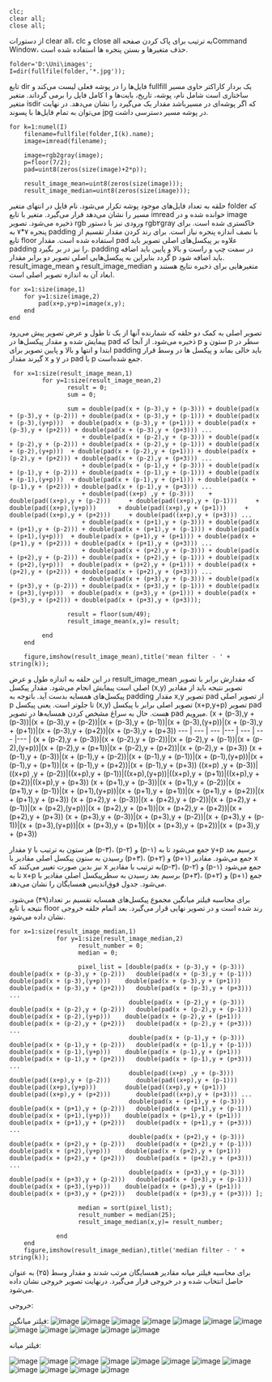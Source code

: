 
```
clc;
clear all;
close all;
```
از دستورات clear all، clc و close all  به ترتیب برای پاک کردن صفحهCommand Window، حذف متغیرها و بستن پنجره ها استفاده شده است.
```
folder='D:\Uni\images';
I=dir(fullfile(folder,'*.jpg'));
```
تابع dir فایل‌ها را در پوشه فعلی لیست می‌کند و fullfill یک بردار کاراکتر حاوی مسیر کامل فایل را برمی گرداند. متغیر I ساختاری است شامل نام، پوشه، تاریخ، بایت‌ها و متغیر isdir که اگر پوشه‌ای در مسیرباشد مقدار یک می‌گیرد را نشان می‌دهد. در نهایت می‌توان به تمام فایل‌ها با پسوند jpg در پوشه مسیر دسترسی داشت.
```
for k=1:numel(I)
    filename=fullfile(folder,I(k).name);
    image=imread(filename);
     
    image=rgb2gray(image); 
    p=floor(7/2);
    pad=uint8(zeros(size(image)+2*p));
        
    result_image_mean=uint8(zeros(size(image))); 
    result_image_median=uint8(zeros(size(image)));  
```
حلقه به تعداد فایل‌های موجود پوشه تکرار می‌شود. نام فایل در انتهای متغیر folder که مسیر را نشان می‌دهد قرار می‌گیرد. متغیر با تابع imread خوانده شده و در image ذخیره می‌شود. تصویر rgb ورودی نیز با دستور rgb۲gray خاکستری شده است. برای پنجره ۷*۷ به padding با نصف اندازه پنجره نیاز است. برای رند کردن مقدار تقسیم از تابع floor استفاده شده است. مقدار pad علاوه بر پیکسل‌های اصلی تصویر باید padding را نیز در بر بگیرد. padding در سمت چپ و راست و بالا و پایین باید اضافه گردد بنابراین به پیکسل‌هایی اصلی تصویر دو برابر مقدار p باید اضافه شود. result_image_mean و result_image_median متغیر‌هایی برای ذخیره نتایج هستند و ابعاد آن به اندازه تصویر اصلی است.
```
for x=1:size(image,1)
    for y=1:size(image,2)
        pad(x+p,y+p)=image(x,y); 
    end
end
```
تصویر اصلی به کمک دو حلقه که شمارنده آنها از یک تا طول و عرض تصویر پیش می‌رود پیمایش شده و مقدار پیکسل‌ها در pad ذخیره می‌شود. از آنجا که p ستون و p سطر در ابتدا و انتها و بالا و پایین تصویر برای padding باید خالی بماند و پیکسل ها در وسط قرار گیرند مقدار x و y در pad با p جمع شده‌است.
```
 for x=1:size(result_image_mean,1)
         for y=1:size(result_image_mean,2)
                result = 0;
                sum = 0;

                sum = double(pad(x + (p-3),y + (p-3))) + double(pad(x + (p-3),y + (p-2))) + double(pad(x + (p-3),y + (p-1))) + double(pad(x + (p-3),(y+p)))  + double(pad(x + (p-3),y + (p+1))) + double(pad(x + (p-3),y + (p+2))) + double(pad(x + (p-3),y + (p+3))) ...  
                    + double(pad(x + (p-2),y + (p-3))) + double(pad(x + (p-2),y + (p-2))) + double(pad(x + (p-2),y + (p-1))) + double(pad(x + (p-2),(y+p)))  + double(pad(x + (p-2),y + (p+1))) + double(pad(x + (p-2),y + (p+2))) + double(pad(x + (p-2),y + (p+3))) ...
                    + double(pad(x + (p-1),y + (p-3))) + double(pad(x + (p-1),y + (p-2))) + double(pad(x + (p-1),y + (p-1))) + double(pad(x + (p-1),(y+p)))  + double(pad(x + (p-1),y + (p+1))) + double(pad(x + (p-1),y + (p+2))) + double(pad(x + (p-1),y + (p+3))) ...
                    + double(pad((x+p) ,y + (p-3)))    + double(pad((x+p),y + (p-2)))     + double(pad((x+p),y + (p-1)))     + double(pad((x+p),(y+p)))      + double(pad((x+p),y + (p+1)))     + double(pad((x+p),y + (p+2)))     + double(pad((x+p),y + (p+3))) ... 
                    + double(pad(x + (p+1),y + (p-3))) + double(pad(x + (p+1),y + (p-2))) + double(pad(x + (p+1),y + (p-1))) + double(pad(x + (p+1),(y+p)))  + double(pad(x + (p+1),y + (p+1))) + double(pad(x + (p+1),y + (p+2))) + double(pad(x + (p+1),y + (p+3))) ...
                    + double(pad(x + (p+2),y + (p-3))) + double(pad(x + (p+2),y + (p-2))) + double(pad(x + (p+2),y + (p-1))) + double(pad(x + (p+2),(y+p)))  + double(pad(x + (p+2),y + (p+1))) + double(pad(x + (p+2),y + (p+2))) + double(pad(x + (p+2),y + (p+3))) ...
                    + double(pad(x + (p+3),y + (p-3))) + double(pad(x + (p+3),y + (p-2))) + double(pad(x + (p+3),y + (p-1))) + double(pad(x + (p+3),(y+p)))  + double(pad(x + (p+3),y + (p+1))) + double(pad(x + (p+3),y + (p+2))) + double(pad(x + (p+3),y + (p+3)));

                result = floor(sum/49);
                result_image_mean(x,y)= result;

         end
    end

    figure,imshow(result_image_mean),title('mean filter - ' + string(k));
```
در این حلقه به اندازه طول و عرض result_image_mean که مقدارش برابر با تصویر اصلی است پیمایش انجام می‌شود. مقدار پیکسل (x,y) تصویر نتیجه باید از مقادیر پیکسل‌های همسایه بدست آید. باتوجه به padding مقدار x,y تصویر pad از تصویر اصلی p تا جلوتر است. یعنی پیکسل (x,y) تصویر اصلی برابر با پیکسل (x+p,y+p) تصویر pad هست. حال به سراغ مشخص کردن همسایه‌ها در تصویر pad میرویم.
(x + (p-3),y + (p-3))|(x + (p-3),y + (p-2))|(x + (p-3),y + (p-1))|(x + (p-3),(y+p))|(x + (p-3),y + (p+1))|(x + (p-3),y + (p+2))|(x + (p-3),y + (p+3))
--- | --- | --- |--- | --- | --- |--- |
(x + (p-2),y + (p-3))|(x + (p-2),y + (p-2))|(x + (p-2),y + (p-1))|(x + (p-2),(y+p))|(x + (p-2),y + (p+1))|(x + (p-2),y + (p+2))|(x + (p-2),y + (p+3))
(x + (p-1),y + (p-3))|(x + (p-1),y + (p-2))|(x + (p-1),y + (p-1))|(x + (p-1),(y+p))|(x + (p-1),y + (p+1))|(x + (p-1),y + (p+2))|(x + (p-1),y + (p+3))
((x+p) ,y + (p-3))|((x+p) ,y + (p-2))|((x+p),y + (p-1))|((x+p),(y+p))|((x+p),y + (p+1))|((x+p),y + (p+2))|((x+p),y + (p+3))
(x + (p+1),y + (p-3))|(x + (p+1),y + (p-2))|(x + (p+1),y + (p-1))|(x + (p+1),(y+p))|(x + (p+1),y + (p+1))|(x + (p+1),y + (p+2))|(x + (p+1),y + (p+3))
(x + (p+2),y + (p-3))|(x + (p+2),y + (p-2))|(x + (p+2),y + (p-1))|(x + (p+2),(y+p))|(x + (p+2),y + (p+1))|(x + (p+2),y + (p+2))|(x + (p+2),y + (p+3))
(x + (p+3),y + (p-3))|(x + (p+3),y + (p-2))|(x + (p+3),y + (p-1))|(x + (p+3),(y+p))|(x + (p+3),y + (p+1))|(x + (p+3),y + (p+2))|(x + (p+3),y + (p+3))

مقدار y هر ستون به ترتیب با (p-۳)، (p-۲) و (p-۱) جمع می‌شود تا به y+p برسیم بعد رسیدن به ستون پیکسل اصلی مقادیر با (p+۳)، (p+۲) و (p+۱) جمع می‌شود. مقادیر x نیز بدین صورت تغییر می‌کنند که x به ترتیب با مقادیر(p-۳)، (p-۲) و (p-۱) جمع می‌شود تا به x+p برسیم بعد رسیدن به سطرپیکسل اصلی مقادیر با (p+۳)، (p+۲) و (p+۱) جمع می‌شود. جدول فوق‌اندیس همسایگان را نشان می‌دهد.

برای محاسبه فیلتر میانگین مجموع پیکسل‌های همسایه تقسیم بر تعداد(۴۹) می‌شود. نتیجه با تابع floor رند شده است و در تصویر نهایی قرار می‌گیرد. بعد اتمام حلقه خروجی نشان داده می‌شود.
```
for x=1:size(result_image_median,1)
             for y=1:size(result_image_median,2)
                   result_number = 0;
                   median = 0;

                   pixel_list = [double(pad(x + (p-3),y + (p-3)))   double(pad(x + (p-3),y + (p-2)))   double(pad(x + (p-3),y + (p-1)))   double(pad(x + (p-3),(y+p)))    double(pad(x + (p-3),y + (p+1)))   double(pad(x + (p-3),y + (p+2)))   double(pad(x + (p-3),y + (p+3))) ...  
                                 double(pad(x + (p-2),y + (p-3)))   double(pad(x + (p-2),y + (p-2)))   double(pad(x + (p-2),y + (p-1)))   double(pad(x + (p-2),(y+p)))    double(pad(x + (p-2),y + (p+1)))   double(pad(x + (p-2),y + (p+2)))   double(pad(x + (p-2),y + (p+3))) ...
                                 double(pad(x + (p-1),y + (p-3)))   double(pad(x + (p-1),y + (p-2)))   double(pad(x + (p-1),y + (p-1)))   double(pad(x + (p-1),(y+p)))    double(pad(x + (p-1),y + (p+1)))   double(pad(x + (p-1),y + (p+2)))   double(pad(x + (p-1),y + (p+3))) ...
                                 double(pad((x+p) ,y + (p-3)))      double(pad((x+p),y + (p-2)))       double(pad((x+p),y + (p-1)))       double(pad((x+p),(y+p)))        double(pad((x+p),y + (p+1)))       double(pad((x+p),y + (p+2)))       double(pad((x+p),y + (p+3))) ... 
                                 double(pad(x + (p+1),y + (p-3)))   double(pad(x + (p+1),y + (p-2)))   double(pad(x + (p+1),y + (p-1)))   double(pad(x + (p+1),(y+p)))    double(pad(x + (p+1),y + (p+1)))   double(pad(x + (p+1),y + (p+2)))   double(pad(x + (p+1),y + (p+3))) ...
                                 double(pad(x + (p+2),y + (p-3)))   double(pad(x + (p+2),y + (p-2)))   double(pad(x + (p+2),y + (p-1)))   double(pad(x + (p+2),(y+p)))    double(pad(x + (p+2),y + (p+1)))   double(pad(x + (p+2),y + (p+2)))   double(pad(x + (p+2),y + (p+3))) ...
                                 double(pad(x + (p+3),y + (p-3)))   double(pad(x + (p+3),y + (p-2)))   double(pad(x + (p+3),y + (p-1)))   double(pad(x + (p+3),(y+p)))    double(pad(x + (p+3),y + (p+1)))   double(pad(x + (p+3),y + (p+2)))   double(pad(x + (p+3),y + (p+3))) ];

                   median = sort(pixel_list);
                   result_number = median(25);
                   result_image_median(x,y)= result_number;

             end
    end       
    figure,imshow(result_image_median),title('median filter - ' + string(k));
 ```
 برای محاسبه فیلتر میانه مقادیر همسایگان مرتب شدند و مقدار وسط (۲۵) به عنوان حاصل انتخاب شده و در خروجی قرار می‌گیرد. درنهایت تصویر خروجی نشان داده می‌شود.

خروجی:

فیلتر میانگین:
 ![image](https://github.com/semnan-university-ai/image-processing-class-002/blob/main/exercises/fvatani/13/mean1.png)
  ![image](https://github.com/semnan-university-ai/image-processing-class-002/blob/main/exercises/fvatani/13/mean2.png)
 ![image](https://github.com/semnan-university-ai/image-processing-class-002/blob/main/exercises/fvatani/13/mean3.png)
 ![image](https://github.com/semnan-university-ai/image-processing-class-002/blob/main/exercises/fvatani/13/mean4.png)
 ![image](https://github.com/semnan-university-ai/image-processing-class-002/blob/main/exercises/fvatani/13/mean5.png)
 ![image](https://github.com/semnan-university-ai/image-processing-class-002/blob/main/exercises/fvatani/13/mean6.png)
 ![image](https://github.com/semnan-university-ai/image-processing-class-002/blob/main/exercises/fvatani/13/mean7.png)
 ![image](https://github.com/semnan-university-ai/image-processing-class-002/blob/main/exercises/fvatani/13/mean8.png)
 ![image](https://github.com/semnan-university-ai/image-processing-class-002/blob/main/exercises/fvatani/13/mean9.png)
 ![image](https://github.com/semnan-university-ai/image-processing-class-002/blob/main/exercises/fvatani/13/mean10.png)
 ![image](https://github.com/semnan-university-ai/image-processing-class-002/blob/main/exercises/fvatani/13/mean11.png)
 ![image](https://github.com/semnan-university-ai/image-processing-class-002/blob/main/exercises/fvatani/13/mean12.png)


فیلتر میانه:

 ![image](https://github.com/semnan-university-ai/image-processing-class-002/blob/main/exercises/fvatani/13/median1.png)
 ![image](https://github.com/semnan-university-ai/image-processing-class-002/blob/main/exercises/fvatani/13/median2.png)
 ![image](https://github.com/semnan-university-ai/image-processing-class-002/blob/main/exercises/fvatani/13/median3.png)
 ![image](https://github.com/semnan-university-ai/image-processing-class-002/blob/main/exercises/fvatani/13/median4.png)
 ![image](https://github.com/semnan-university-ai/image-processing-class-002/blob/main/exercises/fvatani/13/median5.png)
 ![image](https://github.com/semnan-university-ai/image-processing-class-002/blob/main/exercises/fvatani/13/median6.png)
 ![image](https://github.com/semnan-university-ai/image-processing-class-002/blob/main/exercises/fvatani/13/median7.png)
 ![image](https://github.com/semnan-university-ai/image-processing-class-002/blob/main/exercises/fvatani/13/median8.png)
 ![image](https://github.com/semnan-university-ai/image-processing-class-002/blob/main/exercises/fvatani/13/median9.png)
 ![image](https://github.com/semnan-university-ai/image-processing-class-002/blob/main/exercises/fvatani/13/median10.png)
 ![image](https://github.com/semnan-university-ai/image-processing-class-002/blob/main/exercises/fvatani/13/median11.png)
 ![image](https://github.com/semnan-university-ai/image-processing-class-002/blob/main/exercises/fvatani/13/median12.png)
 
